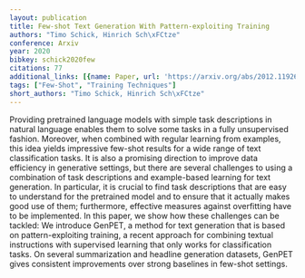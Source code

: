 ```yaml
---
layout: publication
title: Few-shot Text Generation With Pattern-exploiting Training
authors: "Timo Schick, Hinrich Sch\xFCtze"
conference: Arxiv
year: 2020
bibkey: schick2020few
citations: 77
additional_links: [{name: Paper, url: 'https://arxiv.org/abs/2012.11926'}]
tags: ["Few-Shot", "Training Techniques"]
short_authors: "Timo Schick, Hinrich Sch\xFCtze"
---
```

Providing pretrained language models with simple task descriptions in natural
language enables them to solve some tasks in a fully unsupervised fashion.
Moreover, when combined with regular learning from examples, this idea yields
impressive few-shot results for a wide range of text classification tasks. It
is also a promising direction to improve data efficiency in generative
settings, but there are several challenges to using a combination of task
descriptions and example-based learning for text generation. In particular, it
is crucial to find task descriptions that are easy to understand for the
pretrained model and to ensure that it actually makes good use of them;
furthermore, effective measures against overfitting have to be implemented. In
this paper, we show how these challenges can be tackled: We introduce GenPET, a
method for text generation that is based on pattern-exploiting training, a
recent approach for combining textual instructions with supervised learning
that only works for classification tasks. On several summarization and headline
generation datasets, GenPET gives consistent improvements over strong baselines
in few-shot settings.